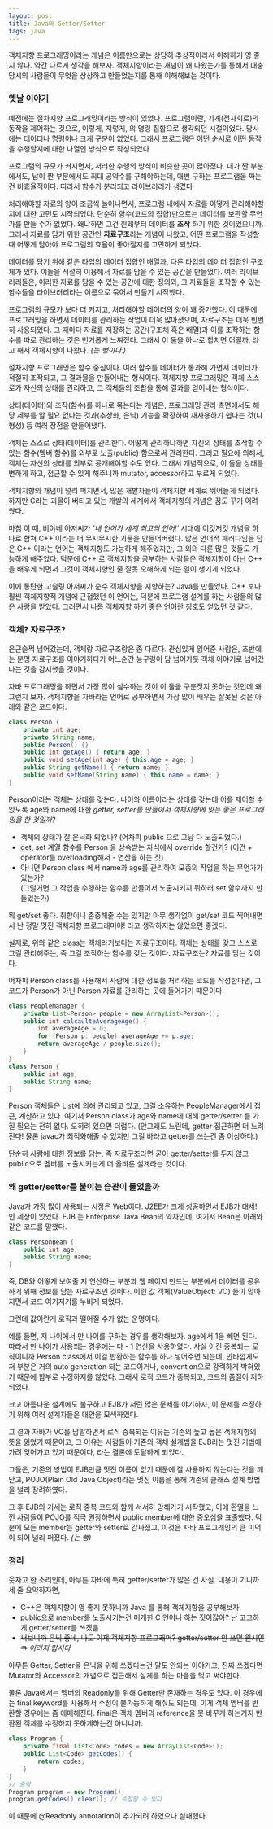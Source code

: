 ```yaml
---
layout: post
title: Java와 Getter/Setter
tags: java
---
```


객체지향 프로그래밍이라는 개념은 이름만으로는 상당히 추상적이라서 이해하기 영 좋지 않다. 약간 다르게 생각을 해보자. 객체지향이라는 개념이 왜 나왔는가를 통해서 대충 당시의 사람들이 무엇을 상상하고 만들었는지를 통해 이해해보는 것이다.

### 옛날 이야기 ###

예전에는 절차지향 프로그래밍이라는 방식이 있었다. 프로그램이란, 기계(전자회로)의 동작을 제어하는 것으로, 이렇게, 저렇게, 의 명령 집합으로 생각되던 시절이었다. 당시에는 데이터나 명령이나 크게 구분이 없었다. 그래서 프로그램은 어떤 순서로 어떤 동작을 수행할지에 대한 나열인 방식으로 작성되었다

프로그램의 규모가 커지면서, 저러한 수행의 방식이 비슷한 곳이 많아졌다. 내가 짠 부분에서도, 남이 짠 부분에서도 최대 공약수를 구해야하는데, 매번 구하는 프로그램을 짜는 건 비효율적이다. 따라서 함수가 분리되고 라이브러리가 생겼다

처리해야할 자료의 양이 조금씩 늘어나면서, 프로그램 내에서 자료를 어떻게 관리해야할 지에 대한 고민도 시작되었다. 단순히 함수(코드의 집합)만으로는 데이터를 보관할 무언가를 만들 수가 없었다. 왜냐하면 그건 원래부터 데이터를 **조작** 하기 위한 것이었으니까.  
그래서 자료를 담기 위한 공간인 **자료구조**라는 개념이 나왔고, 어떤 프로그램을 작성할 때 어떻게 담아야 프로그램의 효율이 좋아질지를 고민하게 되었다.

데이터를 담기 위해 같은 타입의 데이터 집합인 배열과, 다른 타입의 데이터 집합인 구조체가 있다. 이들을 적절히 이용해서 자료를 담을 수 있는 공간을 만들었다. 여러 라이브러리들은, 이러한 자료를 담을 수 있는 공간에 대한 정의와, 그 자료들을 조작할 수 있는 함수들을 라이브러리라는 이름으로 묶어서 만들기 시작했다.

프로그램의 규모가 보다 더 커지고, 처리해야할 데이터의 양이 꽤 증가했다. 이 때문에 프로그래밍을 하면서 데이터를 관리하는 작업이 더욱 많아졌으며, 자료구조는 더욱 빈번히 사용되었다. 그 때마다 자료를 저장하는 공간(구조체 혹은 배열)과 이를 조작하는 함수를 따로 관리하는 것은 번거롭게 느껴졌다. 그래서 이 둘을 하나로 합치면 어떨까, 라고 해서 객체지향이 나왔다. *(는 뻥이다.)*

절차지향 프로그래밍은 함수 중심이다. 여러 함수를 데이터가 통과해 가면서 데이터가 적절히 조작되고, 그 결과물을 만들어내는 형식이다. 객체지향 프로그래밍은 객체 스스로가 자신의 상태를 관리하고, 그 객체들의 조합을 통해 결과를 얻어내는 형식이다.

상태(데이터)와 조작(함수)를 하나로 묶는다는 개념은, 프로그래밍 관리 측면에서도 해당 세부를 알 필요 없다는 것과(추상화, 은닉) 기능을 확장하여 재사용하기 쉽다는 것(다형성) 등 여러 장점을 만들어냈다.

객체는 스스로 상태(데이터)를 관리한다. 어떻게 관리하냐하면 자신의 상태를 조작할 수 있는 함수(멤버 함수)를 외부로 노출(public) 함으로써 관리한다. 그리고 필요에 의해서, 객체는 자신의 상태를 외부로 공개해야할 수도 있다. 그래서 개념적으로, 이 둘을 상태를 변하게 하고, 접근할 수 있게 해주니까 mutator, accessor라고 부르게 되었다.

객체지향의 개념이 널리 퍼지면서, 많은 개발자들이 객체지향 세계로 뛰어들게 되었다. 하지만 C라는 괴물이 버티고 있는 개발의 세계에서 객체지향의 개념은 꿈도 꾸기 어려웠다.

마침 이 때, 비야네 아저씨가 *'내 언어가 세계 최고의 언어!'* 시대에 이것저것 개념을 하나로 합쳐 C++ 이라는 더 무시무시한 괴물을 만들어버렸다. 많은 언어적 패러다임을 담은 C++ 이라는 언어는 객체지향도 가능하게 해주었지만, 그 외의 다른 많은 것들도 가능하게 해주었다. 덕분에 C++ 로 객체지향을 공부하는 사람들은 객체지향이 아닌 C++ 을 배우게 되면서 그것이 객체지향인 줄 잘못 오해하게 되는 일이 생기게 되었다.

이에 통탄한 고슬링 아저씨가 순수 객체지향을 지향하는? Java를 만들었다. C++ 보다 훨씬 객체지향적 개념에 근접했던 이 언어는, 덕분에 프로그램 설계를 하는 사람들의 많은 사랑을 받았다. 그러면서 나름 객체지향 하기 좋은 언어란 칭호도 얻었던 것 같다.

### 객체? 자료구조? ###

은근슬쩍 넘어갔는데, 객체랑 자료구조랑은 좀 다르다. 관심있게 읽어준 사람은, 초반에는 분명 자료구조를 이야기하다가 어느순간 능구렁이 담 넘어가듯 객체 이야기로 넘어갔다는 것을 감지했을 것이다.

자바 프로그래밍을 하면서 가장 많이 실수하는 것이 이 둘을 구분짓지 못하는 것인데 왜 그런지 보자. 객체지향을 자바라는 언어로 공부하면서 가장 많이 배우는 잘못된 것은 아래와 같은 코드이다.

```java
class Person {
    private int age;
    private String name;
    public Person() {}
    public int getAge() { return age; }
    public void setAge(int age) { this.age = age; }
    public String getName() { return name; }
    public void setName(String name) { this.name = name; }
}
```

Person이라는 객체는 상태를 갖는다. 나이와 이름이라는 상태를 갖는데 이를 제어할 수 있도록 age와 name에 대한 *getter, setter를 만들어서 객체지향에 맞는 좋은 프로그래밍을 한 것일까?*

* 객체의 상태가 잘 은닉화 되었나? (어차피 public 으로 그냥 다 노출되었다.)
* get, set 계열 함수를 Person 을 상속받는 자식에서 override 할건가? (이건 + operator를 overloading해서 - 연산을 하는 짓)
* 아니면 Person class 에서 name과 age를 관리하여 모종의 작업을 하는 무언가가 있는가?  
  (그럴거면 그 작업을 수행하는 함수를 만들어서 노출시키지 뭐하러 set 함수까지 만들었는가)

뭐 get/set 좋다. 취향이니 존중해줄 수는 있지만 아무 생각없이 get/set 코드 찍어내면서 난 정말 멋진 객체지향 프로그래머야! 라고 생각하지는 않았으면 좋겠다.

실제로, 위와 같은 class는 객체라기보다는 자료구조이다. 객체는 상태를 갖고 스스로 그걸 관리해주는, 즉 그걸 조작하는 함수를 갖는 것이다. 자료구조는? 자료를 담는 것이다.

어차피 Person class를 사용해서 사람에 대한 정보를 처리하는 코드를 작성한다면, 그 코드가 Person가 아닌 Person 자료를 관리하는 곳에 들어가기 때문이다.

```java
class PeopleManager {
    private List<Person> people = new ArrayList<Person>();
    public int calcaulteAverageAge() {
        int averageAge = 0;
        for (Person p: people) averageAge += p.age;
        return averageAge / people.size();
    }
}
class Person {
    public int age;
    public String name;
}
```

Person 객체들은 List에 의해 관리되고 있고, 그걸 소유하는 PeopleManager에서 접근, 계산하고 있다.
여기서 Person class가 age와 name에 대해 getter/setter 를 가질 필요는 전혀 없다. 오히려 있으면 더럽다. (안그래도 느린데, getter 접근하면 더 느려진다! 물론 javac가 최적화해줄 수 있지만 그걸 바라고 getter를 쓰는건 좀 이상하다.)

단순히 사람에 대한 정보를 담는, 즉 자료구조라면 굳이 getter/setter를 두지 않고 public으로 멤버를 노출시키는게 더 올바른 설계라는 것이다.

### 왜 getter/setter를 붙이는 습관이 들었을까 ###

Java가 가장 많이 사용되는 시장은 Web이다. J2EE가 크게 성공하면서 EJB가 대세! 인 세상이 있었다. EJB 는 Enterprise Java Bean의 약자인데, 여기서 Bean은 아래와 같은 코드를 말했다.

```java
class PersonBean {
    public int age;
    public String name;
}
```

즉, DB와 어떻게 보여줄 지 연산하는 부분과 웹 페이지 만드는 부분에서 데이터를 공유하기 위해 정보를 담는 자료구조인 것이다. 이런 값 객체(ValueObject: VO) 들이 많아지면서 코드 여기저기를 누비게 되었다.

그런데 값이란게 로직과 떨어질 수가 없는 운명이다.

예를 들면, 저 나이에서 만 나이를 구하는 경우를 생각해보자. age에서 1을 빼면 된다. 따라서 만 나이가 사용되는 경우에는 다 - 1 연산을 사용하였다. 사실 이건 중복되는 로직이니까 Person class에서 이걸 반환하는 함수를 하나 넣어주면 되는데, 안타깝게도 저 부분은 거의 auto generation 되는 코드이거나, convention으로 강력하게 박혀있기 때문에 함부로 수정하지를 않았다. 그래서 로직 코드가 중복되고, 코드의 품질이 저하되었다.


크고 아름다운 설계에도 불구하고 EJB가 저런 많은 문제를 야기하자, 이 문제를 수정하기 위해 여러 설계자들은 대안을 모색하였다.

그 결과 자바가 VO를 남발하면서 로직 중복되는 이유는 기존의 높고 높은 객체지향의 뜻을 잃었기 때문이고, 그 이유는 사람들이 기존의 객체 설계법을 EJB라는 멋진 기법에 가려 잊어가고 있기 때문이다, 라는 결론에 도달하게 되었다.

그들은, 기존의 방법이 EJB만큼 멋진 이름이 없기 때문에 잘 사용하지 않는다는 것을 깨닫고, POJO(Plain Old Java Object)라는 멋진 이름을 통해 기존의 클래스 설계 방법을 널리 장려하였다.

그 후 EJB의 기세는 로직 중복 코드와 함께 서서히 망해가기 시작했고, 이에 환멸을 느낀 사람들이 POJO를 적극 권장하면서 public member에 대한 증오심을 표출했다. 덕분에 모든 member는 getter와 setter로 감싸졌고, 이것은 자바 프로그래밍의 큰 미덕이 되어 널리 퍼졌다. *(는 뻥)*

### 정리 ###

웃자고 한 소리인데, 아무튼 자바에 특히 getter/setter가 많은 건 사실.
내용이 기니까 세 줄 요약하자면,

* C++은 객체지향이 영 좋지 못하니까 Java 를 통해 객체지향을 공부해보자.
* public으로 member를 노출시키는건 미개한 C 언어나 하는 짓이잖아? 난 고고하게 getter/setter를 쓰겠음
* ~~써보니까 은닉 좋네, 나도 이제 객체지향 프로그래머? getter/setter 안 쓰면 원시인ㅋ~~ *이러지 맙시다*


아무튼 Getter, Setter을 은닉을 위해 쓰겠다는건 말도 안되는 이야기고, 진짜 쓰겠다면 Mutator와 Accessor의 개념으로 접근해서 설계를 하는 마음을 먹고 써야한다.

물론 Java에서는 멤버의 Readonly를 위해 Getter만 존재하는 경우도 있다. 이 경우에는 final keyword를 사용해서 수정이 불가능하게 해줘도 되는데, 이게 객체 멤버를 반환할 경우에는 좀 애매해진다. final은 객체 멤버의 reference을 못 바꾸게 하는거지 반환된 객체를 수정하지 못하게하는건 아니니까.

```java
class Program {
    private final List<Code> codes = new ArrayList<Code>();
    public List<Code> getCodes() {
        return codes;
    }
}
// 중략
Program program = new Program();
program.getCodes().clear(); // 수정할 수 있다
```

이 때문에 @Readonly annotation이 추가되려 하였으나 실패했다.
